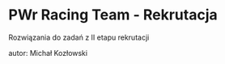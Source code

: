 # PWr Racing Team - Rekrutacja
Rozwiązania do zadań z II etapu rekrutacji

autor: Michał Kozłowski

